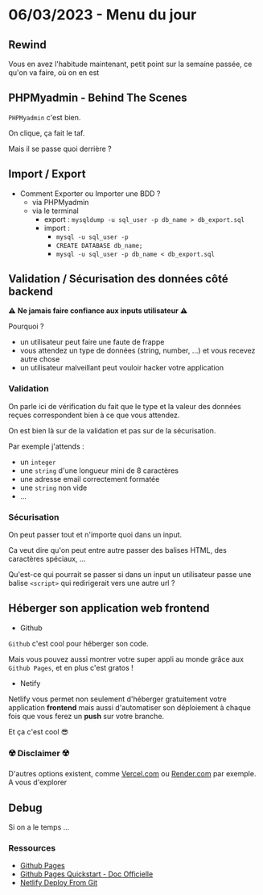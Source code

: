 # 06/03/2023 - Menu du jour

## Rewind

Vous en avez l'habitude maintenant, petit point sur la semaine passée, ce qu'on va faire, où on en est

## PHPMyadmin - Behind The Scenes

`PHPMyadmin` c'est bien.

On clique, ça fait le taf.

Mais il se passe quoi derrière ?

## Import / Export

- Comment Exporter ou Importer une BDD ?
  - via PHPMyadmin
  - via le terminal
    - export : `mysqldump -u sql_user -p db_name > db_export.sql`
    - import :
      - `mysql -u sql_user -p`
      - `CREATE DATABASE db_name;`
      - `mysql -u sql_user -p db_name < db_export.sql`

## Validation / Sécurisation des données côté backend

⚠️ **Ne jamais faire confiance aux inputs utilisateur** ⚠️

Pourquoi ?

- un utilisateur peut faire une faute de frappe
- vous attendez un type de données (string, number, ...) et vous recevez autre chose
- un utilisateur malveillant peut vouloir hacker votre application

### Validation

On parle ici de vérification du fait que le type et la valeur des données reçues correspondent bien à ce que vous attendez.

On est bien là sur de la validation et pas sur de la sécurisation.

Par exemple j'attends :

- un `integer`
- une `string` d'une longueur mini de 8 caractères
- une adresse email correctement formatée
- une `string` non vide
- ...

### Sécurisation

On peut passer tout et n'importe quoi dans un input.

Ca veut dire qu'on peut entre autre passer des balises HTML, des caractères spéciaux, ...

Qu'est-ce qui pourrait se passer si dans un input un utilisateur passe une balise `<script>` qui redirigerait vers une autre url ?

## Héberger son application web frontend

- Github

`Github` c'est cool pour héberger son code.

Mais vous pouvez aussi montrer votre super appli au monde grâce aux `Github Pages`, et en plus c'est gratos !

- Netify

Netlify vous permet non seulement d'héberger gratuitement votre application **frontend** mais aussi d'automatiser son déploiement à chaque fois que vous ferez un **push** sur votre branche.

Et ça c'est cool 😎

### ☢️ Disclaimer ☢️

D'autres options existent, comme [Vercel.com](https://vercel.com) ou [Render.com](https://render.com/) par exemple. A vous d'explorer

## Debug

Si on a le temps ...

### Ressources

- [Github Pages](https://kinsta.com/blog/github-pages/)
- [Github Pages Quickstart - Doc Officielle](https://docs.github.com/fr/pages/quickstart)
- [Netlify Deploy From Git](https://docs.netlify.com/site-deploys/create-deploys/)
